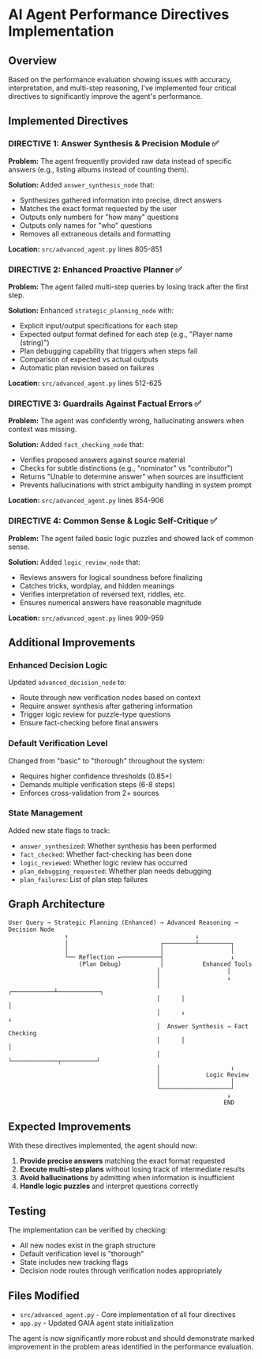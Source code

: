 # AI Agent Performance Directives Implementation

## Overview
Based on the performance evaluation showing issues with accuracy, interpretation, and multi-step reasoning, I've implemented four critical directives to significantly improve the agent's performance.

## Implemented Directives

### DIRECTIVE 1: Answer Synthesis & Precision Module ✅
**Problem:** The agent frequently provided raw data instead of specific answers (e.g., listing albums instead of counting them).

**Solution:** Added `answer_synthesis_node` that:
- Synthesizes gathered information into precise, direct answers
- Matches the exact format requested by the user
- Outputs only numbers for "how many" questions
- Outputs only names for "who" questions  
- Removes all extraneous details and formatting

**Location:** `src/advanced_agent.py` lines 805-851

### DIRECTIVE 2: Enhanced Proactive Planner ✅
**Problem:** The agent failed multi-step queries by losing track after the first step.

**Solution:** Enhanced `strategic_planning_node` with:
- Explicit input/output specifications for each step
- Expected output format defined for each step (e.g., "Player name (string)")
- Plan debugging capability that triggers when steps fail
- Comparison of expected vs actual outputs
- Automatic plan revision based on failures

**Location:** `src/advanced_agent.py` lines 512-625

### DIRECTIVE 3: Guardrails Against Factual Errors ✅
**Problem:** The agent was confidently wrong, hallucinating answers when context was missing.

**Solution:** Added `fact_checking_node` that:
- Verifies proposed answers against source material
- Checks for subtle distinctions (e.g., "nominator" vs "contributor")
- Returns "Unable to determine answer" when sources are insufficient
- Prevents hallucinations with strict ambiguity handling in system prompt

**Location:** `src/advanced_agent.py` lines 854-906

### DIRECTIVE 4: Common Sense & Logic Self-Critique ✅
**Problem:** The agent failed basic logic puzzles and showed lack of common sense.

**Solution:** Added `logic_review_node` that:
- Reviews answers for logical soundness before finalizing
- Catches tricks, wordplay, and hidden meanings
- Verifies interpretation of reversed text, riddles, etc.
- Ensures numerical answers have reasonable magnitude

**Location:** `src/advanced_agent.py` lines 909-959

## Additional Improvements

### Enhanced Decision Logic
Updated `advanced_decision_node` to:
- Route through new verification nodes based on context
- Require answer synthesis after gathering information
- Trigger logic review for puzzle-type questions
- Ensure fact-checking before final answers

### Default Verification Level
Changed from "basic" to "thorough" throughout the system:
- Requires higher confidence thresholds (0.85+)
- Demands multiple verification steps (6-8 steps)
- Enforces cross-validation from 2+ sources

### State Management
Added new state flags to track:
- `answer_synthesized`: Whether synthesis has been performed
- `fact_checked`: Whether fact-checking has been done
- `logic_reviewed`: Whether logic review has occurred
- `plan_debugging_requested`: Whether plan needs debugging
- `plan_failures`: List of plan step failures

## Graph Architecture

```
User Query → Strategic Planning (Enhanced) → Advanced Reasoning → Decision Node
                ↑                                    ↓
                │                          ┌─────────┴─────────┐
                │                          │                   │
                └── Reflection ←───────────┤                   ↓
                    (Plan Debug)           │           Enhanced Tools
                                          │                   │
                                          │                   ↓
                                          │      ┌────────────┴────────────┐
                                          │      │                         │
                                          │      ↓                         ↓
                                          │  Answer Synthesis → Fact Checking
                                          │      │                         │
                                          │      └─────────────┬──────────┘
                                          │                    ↓
                                          │             Logic Review
                                          │                    │
                                          └────────────────────┘
                                                              ↓
                                                             END
```

## Expected Improvements

With these directives implemented, the agent should now:
1. **Provide precise answers** matching the exact format requested
2. **Execute multi-step plans** without losing track of intermediate results
3. **Avoid hallucinations** by admitting when information is insufficient
4. **Handle logic puzzles** and interpret questions correctly

## Testing

The implementation can be verified by checking:
- All new nodes exist in the graph structure
- Default verification level is "thorough"
- State includes new tracking flags
- Decision node routes through verification nodes appropriately

## Files Modified
- `src/advanced_agent.py` - Core implementation of all four directives
- `app.py` - Updated GAIA agent state initialization

The agent is now significantly more robust and should demonstrate marked improvement in the problem areas identified in the performance evaluation. 